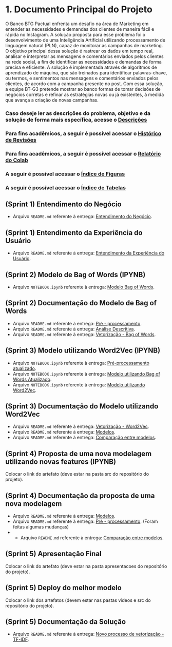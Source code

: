# 1. Documento Principal do Projeto

O Banco BTG Pactual enfrenta um desafio na área de Marketing em entender as necessidades e demandas dos clientes de maneira fácil e rápida no Instagram. A solução proposta para esse problema foi o desenvolvimento de uma Inteligência Artificial utilizando processamento de linguagem natural (PLN), capaz de monitorar as campanhas de marketing. O objetivo principal dessa solução é rastrear os dados em tempo real, analisar e interpretar as mensagens e comentários enviados pelos clientes na rede social, a fim de identificar as necessidades e demandas de forma precisa e eficiente. A solução é implementada através de algoritmos de aprendizado de máquina, que são treinados para identificar palavras-chave, ou termos, e sentimentos nas mensagens e comentários enviados pelos clientes, de acordo com a campanha presente no post. Com essa solução, a equipe BT-G3 pretende mostrar ao banco formas de tomar decisões de negócios corretas e refinar as estratégias novas ou já existentes, à medida que avança a criação de novas campanhas.

### Caso deseje ler as descrições do problema, objetivo e da solução de forma mais específica, acesse o [Descrições](https://github.com/2023M6T4-Inteli/Projeto3/blob/main/documentos/outros/descricao.md)

### Para fins acadêmicos, a seguir é possível acessar o [Histórico de Revisões](https://github.com/2023M6T4-Inteli/Projeto3/blob/main/documentos/outros/historico_revisao.md)

### Para fins acadêmicos, a seguir é possível acessar o [Relatório do Colab](https://github.com/2023M6T4-Inteli/Projeto3/blob/main/documentos/outros/relatorio_colab.md)

### A seguir é possível acessar o [Índice de Figuras](https://github.com/2023M6T4-Inteli/Projeto3/blob/main/documentos/outros/indice_figuras.md)

### A seguir é possível acessar o [Índice de Tabelas](https://github.com/2023M6T4-Inteli/Projeto3/blob/main/documentos/outros/indice_tabela.md)

## (Sprint 1) Entendimento do Negócio

- Arquivo `README.md` referente à entrega: [Entendimento do Negócio](https://github.com/2023M6T4-Inteli/Projeto3/blob/main/documentos/outros/entendimento_negocio.md).

## (Sprint 1) Entendimento da Experiência do Usuário

- Arquivo `README.md` referente à entrega: [Entendimento da Experiência do Usuário](https://github.com/2023M6T4-Inteli/Projeto3/blob/main/documentos/outros/entendimento_ux.md).

## (Sprint 2) Modelo de Bag of Words (IPYNB)

- Arquivo `NOTEBOOK.ipynb` referente à entrega: [Modelo Bag of Words](https://github.com/2023M6T4-Inteli/Projeto3/blob/main/src/Notebook/BT_G3_Projeto_Modulo6_V01.ipynb).

## (Sprint 2) Documentação do Modelo de Bag of Words

- Arquivo `README.md` referente à entrega: [Pré - processamento](https://github.com/2023M6T4-Inteli/Projeto3/blob/main/documentos/outros/pre_processamento.md).
- Arquivo `README.md` referente à entrega: [Análise Descritiva](https://github.com/2023M6T4-Inteli/Projeto3/blob/main/documentos/outros/analise_descritiva.md).
- Arquivo `README.md` referente à entrega: [Vetorização - Bag of Words](https://github.com/2023M6T4-Inteli/Projeto3/blob/main/documentos/outros/vetorizacao.md).

## (Sprint 3) Modelo utilizando Word2Vec (IPYNB)

- Arquivo `NOTEBOOK.ipynb` referente à entrega: [Pré-processamento atualizado](https://github.com/2023M6T4-Inteli/Projeto3/blob/main/src/Notebook/3.0_Pre_processamento_BT_G3_Projeto_Modulo6.ipynb).
- Arquivo `NOTEBOOK.ipynb` referente à entrega: [Modelo utilizando Bag of Words Atualizado](https://github.com/2023M6T4-Inteli/Projeto3/blob/main/src/Notebook/3.0_BagOfWords_BT_G3_Projeto_Modulo6.ipynb).
- Arquivo `NOTEBOOK.ipynb` referente à entrega: [Modelo utilizando Word2Vec](https://github.com/2023M6T4-Inteli/Projeto3/blob/main/src/Notebook/3.1_Word2Vec_BT_G3_Projeto_Modulo6.ipynb).

## (Sprint 3) Documentação do Modelo utilizando Word2Vec

- Arquivo `README.md` referente à entrega: [Vetorização - Word2Vec](https://github.com/2023M6T4-Inteli/Projeto3/blob/main/documentos/outros/vetorizacao.md).
- Arquivo `README.md` referente à entrega: [Modelos](https://github.com/2023M6T4-Inteli/Projeto3/blob/main/documentos/outros/modelos.md).
- Arquivo `README.md` referente à entrega: [Comparação entre modelos](https://github.com/2023M6T4-Inteli/Projeto3/blob/main/documentos/outros/comparacao_modelo.md).

## (Sprint 4) Proposta de uma nova modelagem utilizando novas features (IPYNB)

Colocar o link do artefato (deve estar na pasta src do repositório do projeto).

## (Sprint 4) Documentação da proposta de uma nova modelagem

- Arquivo `README.md` referente à entrega: [Modelos](https://github.com/2023M6T4-Inteli/Projeto3/blob/main/documentos/outros/modelos.md).
- Arquivo `README.md` referente à entrega: [Pré - processamento](https://github.com/2023M6T4-Inteli/Projeto3/blob/main/documentos/outros/pre_processamento.md). (Foram feitas algumas mudanças)
- - Arquivo `README.md` referente à entrega: [Comparação entre modelos](https://github.com/2023M6T4-Inteli/Projeto3/blob/main/documentos/outros/comparacao_modelo.md).

## (Sprint 5) Apresentação Final

Colocar o link do artefato (deve estar na pasta apresentacoes do repositório do projeto).

## (Sprint 5) Deploy do melhor modelo

Colocar o link dos artefatos (devem estar nas pastas videos e src do repositório do projeto).

## (Sprint 5) Documentação da Solução

- Arquivo `README.md` referente à entrega: [Novo processo de vetorização - TF-IDF](https://github.com/2023M6T4-Inteli/Projeto3/blob/main/documentos/outros/vetorizacao.md).
